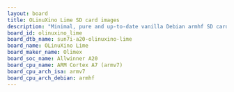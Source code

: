 ```yaml
---
layout: board
title: OLinuXino Lime SD card images
description: "Minimal, pure and up-to-date vanilla Debian armhf SD card images for OLinuXino Lime by Olimex, SoC: Allwinner A20, CPU ISA: armv7"
board_id: olinuxino_lime
board_dtb_name: sun7i-a20-olinuxino-lime
board_name: OLinuXino Lime
board_maker_name: Olimex
board_soc_name: Allwinner A20
board_cpu_name: ARM Cortex A7 (armv7)
board_cpu_arch_isa: armv7
board_cpu_arch_debian: armhf
---
```

